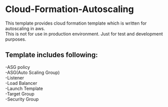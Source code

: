 # Cloud-Formation-Autoscaling
This template provides cloud formation template which is written for autoscaling in aws.  
This is not for use in production environment.  Just for test and development purposes.
## Template includes following:
-ASG policy  
-ASG(Auto Scaling Group)  
-Listener  
-Load Balancer  
-Launch Template  
-Target Group  
-Security Group  


